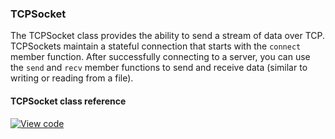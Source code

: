 ### TCPSocket

The TCPSocket class provides the ability to send a stream of data over TCP. TCPSockets maintain a stateful connection that starts with the `connect` member function. After successfully connecting to a server, you can use the `send` and `recv` member functions to send and receive data (similar to writing or reading from a file).

#### TCPSocket class reference

[![View code](https://www.mbed.com/embed/?type=library)](/docs/v5.4/mbed-os-api-doxy/class_t_c_p_socket.html)

